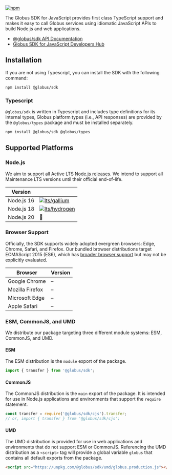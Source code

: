 [![npm](https://img.shields.io/npm/v/@globus/sdk)](https://www.npmjs.com/package/@globus/sdk)


The Globus SDK for JavaScript provides first class TypeScript support and makes it easy to call Globus services using idiomatic JavaScript APIs to build Node.js and web applications.


- [@globus/sdk API Documentation](https://globus-jb.s3.amazonaws.com/@globus/sdk/index.html)
- [Globus SDK for JavaScript Developers Hub](http://globus-jb-02.s3-website-us-east-1.amazonaws.com/)


## Installation

If you are not using Typescript, you can install the SDK with the following command:

```sh
npm install @globus/sdk
```

### Typescript

`@globus/sdk` is written in Typescript and includes type definitions for its internal types, Globus platform types (i.e., API responses) are provided by the `@globus/types` package and must be installed separately.

```sh
npm install @globus/sdk @globus/types
```


## Supported Platforms

### Node.js

We aim to support all Active LTS [Node.js releases](https://nodejs.org/en/about/releases/). We intend to support all Maintenance LTS versions until their official end-of-life.

| Version    |         |
|------------|---------|
| Node.js 16 | [![lts/gallium](https://github.com/globusonline/globus-sdk-javascript/actions/workflows/test.yml/badge.svg?branch=main)](https://github.com/globusonline/globus-sdk-javascript/actions/workflows/test.yml) ||
| Node.js 18 | [![lts/hydrogen](https://github.com/globusonline/globus-sdk-javascript/actions/workflows/test.yml/badge.svg?branch=main)](https://github.com/globusonline/globus-sdk-javascript/actions/workflows/test.yml) |
| Node.js 20 |    🧪    |


### Browser Support

Officially, the SDK supports widely adopted evergreen browsers: Edge, Chrome, Safari, and Firefox. Our bundled browser distributions target ECMAScript 2015 (ES6), which has [broader browser support](https://caniuse.com/es6) but may not be explicitly evaluated.

| Browser         | Version |
|-----------------|---------|
| Google Chrome   |    –    |
| Mozilla Firefox |    –    |
| Microsoft Edge  |    –    |
| Apple Safari    |    –    |

### ESM, CommonJS, and UMD

We distribute our package targeting three different module systems: ESM, CommonJS, and UMD.

#### ESM
The ESM distribution is the `module` export of the package.

```js
import { transfer } from '@globus/sdk';
```

#### CommonJS

The CommonJS distribution is the `main` export of the package. It is intended for use in Node.js applications and environments that support the `require` statement.

```js
const transfer = require('@globus/sdk/cjs').transfer;
// or, import { transfer } from '@globus/sdk/cjs';
```

#### UMD

The UMD distribution is provided for use in web applications and environments that do not support ESM or CommonJS. Referencing the UMD distribution as a `<script>` tag will provide a global variable `globus` that contains all default exports from the package.

```html
<script src="https://unpkg.com/@globus/sdk/umd/globus.production.js"></script>
```